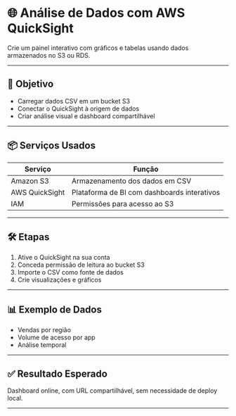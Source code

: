 # 🌐 Análise de Dados com AWS QuickSight

Crie um painel interativo com gráficos e tabelas usando dados armazenados no S3 ou RDS.

---

## 🎯 Objetivo

- Carregar dados CSV em um bucket S3
- Conectar o QuickSight à origem de dados
- Criar análise visual e dashboard compartilhável

---

## 📦 Serviços Usados

| Serviço         | Função                                  |
|----------------|------------------------------------------|
| Amazon S3       | Armazenamento dos dados em CSV          |
| AWS QuickSight  | Plataforma de BI com dashboards interativos |
| IAM             | Permissões para acesso ao S3            |

---

## 🛠️ Etapas

1. Ative o QuickSight na sua conta
2. Conceda permissão de leitura ao bucket S3
3. Importe o CSV como fonte de dados
4. Crie visualizações e gráficos

---

## 📊 Exemplo de Dados

- Vendas por região
- Volume de acesso por app
- Análise temporal

---

## ✅ Resultado Esperado

Dashboard online, com URL compartilhável, sem necessidade de deploy local.

---
